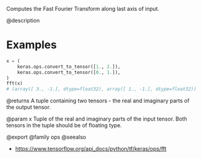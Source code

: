 Computes the Fast Fourier Transform along last axis of input.

@description

# Examples
```python
x = (
    keras.ops.convert_to_tensor([1., 2.]),
    keras.ops.convert_to_tensor([0., 1.]),
)
fft(x)
# (array([ 3., -1.], dtype=float32), array([ 1., -1.], dtype=float32))
```

@returns
A tuple containing two tensors - the real and imaginary parts of the
output tensor.

@param x Tuple of the real and imaginary parts of the input tensor. Both
tensors in the tuple should be of floating type.

@export
@family ops
@seealso
+ <https://www.tensorflow.org/api_docs/python/tf/keras/ops/fft>
